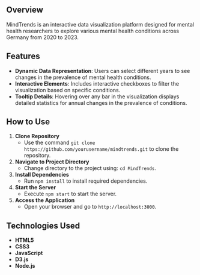 ## Overview
MindTrends is an interactive data visualization platform designed for mental health researchers to explore various mental health conditions across Germany from 2020 to 2023.

## Features

- **Dynamic Data Representation**: Users can select different years to see changes in the prevalence of mental health conditions.
- **Interactive Elements**: Includes interactive checkboxes to filter the visualization based on specific conditions.
- **Tooltip Details**: Hovering over any bar in the visualization displays detailed statistics for annual changes in the prevalence of conditions.

## How to Use

1. **Clone Repository**
   - Use the command `git clone https://github.com/yourusername/mindtrends.git` to clone the repository.
2. **Navigate to Project Directory**
   - Change directory to the project using: `cd MindTrends`.
3. **Install Dependencies**
   - Run `npm install` to install required dependencies.
4. **Start the Server**
   - Execute `npm start` to start the server.
5. **Access the Application**
   - Open your browser and go to `http://localhost:3000`.

## Technologies Used

- **HTML5**
- **CSS3**
- **JavaScript**
- **D3.js**
- **Node.js**
